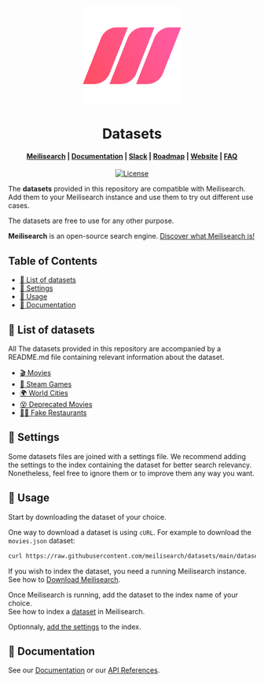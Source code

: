 <p align="center">
  <img src="https://github.com/meilisearch/integration-guides/blob/main/assets/logos/logo.svg" alt="Meilisearch open datasets" width="200" height="200" />
</p>

<h1 align="center">Datasets</h1>

<h4 align="center">
  <a href="https://github.com/meilisearch/meilisearch">Meilisearch</a> |
  <a href="https://docs.meilisearch.com">Documentation</a> |
  <a href="https://slack.meilisearch.com">Slack</a> |
  <a href="https://roadmap.meilisearch.com/tabs/1-under-consideration">Roadmap</a> |
  <a href="https://www.meilisearch.com">Website</a> |
  <a href="https://docs.meilisearch.com/faq">FAQ</a>
</h4>

<p align="center">
  <a href="https://github.com/meilisearch/datasets/blob/main/LICENSE"><img src="https://img.shields.io/badge/license-MIT-informational" alt="License"></a>
</p>


The **datasets** provided in this repository are compatible with Meilisearch. Add them to your Meilisearch instance and use them to try out different use cases.

The datasets are free to use for any other purpose.

**Meilisearch** is an open-source search engine. [Discover what Meilisearch is!](https://github.com/meilisearch/meilisearch)

## Table of Contents <!-- omit in toc -->

- [🎁 List of datasets](#-list-of-datasets)
- [💅 Settings](#-settings)
- [🚗 Usage](#-Usage)
- [📖 Documentation](#-documentation)

## 🎁 List of datasets

All The datasets provided in this repository are accompanied by a README.md file containing relevant information about the dataset.

- [🎬 Movies](./datasets/movies)
- [👾 Steam Games](./datasets/steam)
- [🌍 World Cities](./datasets/world_cities)
- [😵 Deprecated Movies](./datasets/deprecated_movies)
- [🧑‍🍳 Fake Restaurants](./datasets/restaurants)

## 💅 Settings

Some datasets files are joined with a settings file. We recommend adding the settings to the index containing the dataset for better search relevancy. Nonetheless, feel free to ignore them or to improve them any way you want.

## 🚗 Usage

Start by downloading the dataset of your choice.

One way to download a dataset is using `cURL`. For example to download the `movies.json` dataset:

```bash
curl https://raw.githubusercontent.com/meilisearch/datasets/main/datasets/movies/movies.json --output movies.json
```

If you wish to index the dataset, you need a running Meilisearch instance. See how to [Download Meilisearch](https://docs.meilisearch.com/learn/getting_started/installation.html).

Once Meilisearch is running, add the dataset to the index name of your choice.<br>
See how to index a [dataset](https://docs.meilisearch.com/reference/api/documents.html#add-or-replace-documents) in Meilisearch.

Optionnaly, [add the settings](https://docs.meilisearch.com/reference/api/settings.html#update-settings) to the index.

## 📖 Documentation

See our [Documentation](https://docs.meilisearch.com/learn/tutorials/getting_started.html) or our [API References](https://docs.meilisearch.com/reference/api/).
